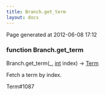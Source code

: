 ```yaml
---
title: Branch.get_term
layout: docs
---
```


<div class="bottom_right_note">Page generated at 2012-06-08 17:12</div>
<h3><span class="minor">function</span> Branch.get_term</h3>

Branch.get_term(_, <a href="/docs/int.html">int</a> index) -> <a href="/docs/Term.html">Term</a>
<p>Fetch a term by index.</p>

<p><span class="extra_minor">Term#1087</span></p>
